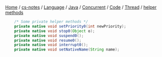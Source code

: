 [Home](https://mengxianbin.github.io) /
[cs-notes](https://mengxianbin.github.io/cs-notes/site) /
[Language](https://mengxianbin.github.io/cs-notes/site/Language) /
[Java](https://mengxianbin.github.io/cs-notes/site/Language/Java) /
[Concurrent](https://mengxianbin.github.io/cs-notes/site/Language/Java/Concurrent) /
[Code](https://mengxianbin.github.io/cs-notes/site/Language/Java/Concurrent/Code) /
[Thread](https://mengxianbin.github.io/cs-notes/site/Language/Java/Concurrent/Code/Thread) /
[helper methods](https://mengxianbin.github.io/cs-notes/site/Language/Java/Concurrent/Code/Thread/helper%20methods)

```java
    /* Some private helper methods */
    private native void setPriority0(int newPriority);
    private native void stop0(Object o);
    private native void suspend0();
    private native void resume0();
    private native void interrupt0();
    private native void setNativeName(String name);
```
